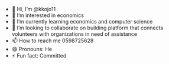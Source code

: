 - 👋 Hi, I’m @kkojo11
- 👀 I’m interested in economics
- 🌱 I’m currently learning economics and computer science 
- 💞️ I’m looking to collaborate on building platform that connects volunteers with organizations in need of assistance
- 📫 How to reach me 0598725628
- 😄 Pronouns: He
- ⚡ Fun fact: Committed

<!---
kkojo11/kkojo11 is a ✨ special ✨ repository because its `README.md` (this file) appears on your GitHub profile.
You can click the Preview link to take a look at your changes.
--->
